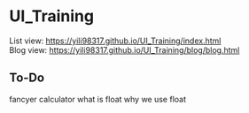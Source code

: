 # UI_Training
List view:
https://yili98317.github.io/UI_Training/index.html  
Blog view:
https://yili98317.github.io/UI_Training/blog/blog.html


## To-Do
fancyer calculator
what is float why we use float